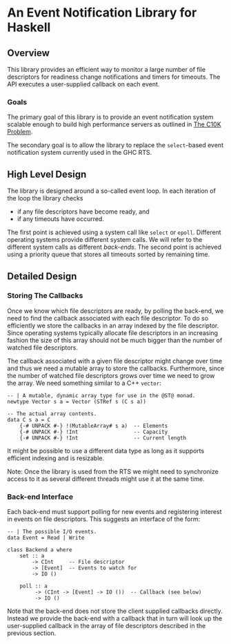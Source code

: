 An Event Notification Library for Haskell
=========================================

Overview
--------

This library provides an efficient way to monitor a large number of
file descriptors for readiness change notifications and timers for
timeouts.  The API executes a user-supplied callback on each event.

### Goals

The primary goal of this library is to provide an event notification
system scalable enough to build high performance servers as outlined
in [The C10K Problem](http://www.kegel.com/c10k.html).

The secondary goal is to allow the library to replace the `select`-based
event notification system currently used in the GHC RTS.

High Level Design
-----------------

The library is designed around a so-called event loop.  In each
iteration of the loop the library checks

* if any file descriptors have become ready, and
* if any timeouts have occurred.

The first point is achieved using a system call like `select` or
`epoll`.  Different operating systems provide different system calls.
We will refer to the different system calls as different *back-ends*.
The second point is achieved using a priority queue that stores
all timeouts sorted by remaining time.

Detailed Design
---------------

### Storing The Callbacks

Once we know which file descriptors are ready, by polling the back-end,
we need to find the callback associated with each file descriptor.
To do so efficiently we store the callbacks in an array indexed by the
file descriptor.  Since operating systems typically allocate file
descriptors in an increasing fashion the size of this array should not
be much bigger than the number of watched file descriptors.

The callback associated with a given file descriptor might change over
time and thus we need a mutable array to store the callbacks.
Furthermore, since the number of watched file descriptors grows over
time we need to grow the array.  We need something similar to a C++
`vector`:

    -- | A mutable, dynamic array type for use in the @ST@ monad.
    newtype Vector s a = Vector (STRef s (C s a))

    -- The actual array contents.
    data C s a = C
        {-# UNPACK #-} !(MutableArray# s a)  -- Elements
        {-# UNPACK #-} !Int                  -- Capacity
        {-# UNPACK #-} !Int                  -- Current length

It might be possible to use a different data type as long as it
supports efficient indexing and is resizable.

Note: Once the library is used from the RTS we might need to
synchronize access to it as several different threads might use it at
the same time.

### Back-end Interface

Each back-end must support polling for new events and registering
interest in events on file descriptors.  This suggests an interface of
the form:

    -- | The possible I/O events.
    data Event = Read | Write

    class Backend a where
        set :: a
            -> CInt     -- File descriptor
            -> [Event]  -- Events to watch for
            -> IO ()

        poll :: a
             -> (CInt -> [Event] -> IO ())  -- Callback (see below)
             -> IO ()

Note that the back-end does not store the client supplied callbacks
directly.  Instead we provide the back-end with a callback that in
turn will look up the user-supplied callback in the array of file
descriptors described in the previous section.

